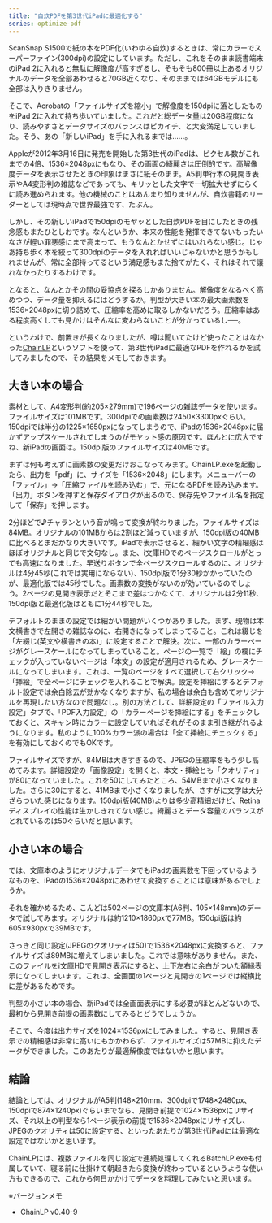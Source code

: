 ```yaml
---
title: "自炊PDFを第3世代iPadに最適化する"
series: optimize-pdf
---
```


ScanSnap S1500で紙の本をPDF化(いわゆる自炊)するときは、常にカラーでスーパーファイン(300dpi)の設定にしています。ただし、これをそのまま読書端末のiPad 2に入れると無駄に解像度が高すぎるし、そもそも800冊以上あるオリジナルのデータを全部あわせると70GB近くなり、そのままでは64GBモデルにも全部は入りきりません。

そこで、Acrobatの「ファイルサイズを縮小」で解像度を150dpiに落としたものをiPad 2に入れて持ち歩いていました。これだと総データ量は20GB程度になり、読みやすさとデータサイズのバランスはピカイチ、と大変満足していました。そう、あの「新しいiPad」を手に入れるまでは……。

Appleが2012年3月16日に発売を開始した第3世代のiPadは、ピクセル数がこれまでの4倍、1536×2048pxにもなり、その画面の綺麗さは圧倒的です。高解像度データを表示させたときの印象はまさに紙そのまま。A5判単行本の見開き表示やA4変形判の雑誌などであっても、キリッとした文字で一切拡大せずにらくに読み進められます。他の機械のことはあんまり知りませんが、自炊書籍のリーダーとしては現時点で世界最強です、たぶん。

しかし、その新しいiPadで150dpiのモヤッとした自炊PDFを目にしたときの残念感もまたひとしおです。なんというか、本来の性能を発揮できてないもったいなさが軽い罪悪感にまで高まって、もうなんとかせずにはいれらない感じ。じゃあ持ち歩く本を絞って300dpiのデータを入れればいいじゃないかと思うかもしれませんが、常に全部持ってるという満足感もまた捨てがたく、それはそれで譲れなかったりするわけです。

となると、なんとかその間の妥協点を探るしかありません。解像度をなるべく高めつつ、データ量を抑えるにはどうするか。判型が大きい本の最大画素数を1536×2048pxに切り詰めて、圧縮率を高めに取るしかないだろう。圧縮率はある程度高くしても見かけはそんなに変わらないことが分かっているし──。

というわけで、前置きが長くなりましたが、噂は聞いてたけど使ったことはなかった[ChainLP](http://no722.cocolog-nifty.com/blog/chainlp/)というソフトを使って、第3世代iPadに最適なPDFを作れるかを試してみましたので、その結果をメモしておきます。

## 大きい本の場合

素材として、A4変形判(約205×279mm)で196ページの雑誌データを使います。ファイルサイズは101MBです。300dpiでの画素数は2450×3300pxぐらい。150dpiでは半分の1225×1650pxになってしまうので、iPadの1536×2048pxに届かずアップスケールされてしまうのがモヤット感の原因です。ほんとに広大ですね、新iPadの画面は。150dpi版のファイルサイズは40MBです。

まずは何も考えずに画素数の変更だけおこなってみます。ChainLP.exeを起動したら、出力を「pdf」に、サイズを「1536×2048」にします。メニューバーの「ファイル」→「圧縮ファイルを読み込む」で、元になるPDFを読み込みます。「出力」ボタンを押すと保存ダイアログが出るので、保存先やファイル名を指定して「保存」を押します。

2分ほどで♪チャランという音が鳴って変換が終わりました。ファイルサイズは84MB。オリジナルの101MBからは2割ほど減っていますが、150dpi版の40MBに比べるとまだかなり大きいです。iPadで表示させると、細かい文字の精細感はほぼオリジナルと同じで文句なし。また、i文庫HDでのページスクロールがとっても高速になりました。早送りボタンで全ページスクロールするのに、オリジナルは4分45秒(これでは実用にならない)、150dpi版で1分30秒かかっていたのが、最適化版では45秒でした。画素数の変換がないのが効いているのでしょう。2ページの見開き表示だとそこまで差はつかなくて、オリジナルは2分11秒、150dpi版と最適化版はともに1分44秒でした。

デフォルトのままの設定では細かい問題がいくつかありました。まず、現物は本文横書きで左開きの雑誌なのに、右開きになってしまってること。これは綴じを「左綴じ(英文や横書きの本)」に設定することで解決。次に、一部のカラーページがグレースケールになってしまっていること。ページの一覧で「絵」の欄にチェックが入っていないページは「本文」の設定が適用されるため、グレースケールになってしまいます。これは、一覧のページをすべて選択して右クリック→「挿絵」で全ページにチェックを入れることで解決。設定を挿絵にするとデフォルト設定では余白除去が効かなくなりますが、私の場合は余白も含めてオリジナルを再現したい方なので問題なし。別の方法として、詳細設定の「ファイル入力設定」タブで、「PDF入力設定」の「カラーページを挿絵にする」をチェックしておくと、スキャン時にカラーに設定していればそれがそのまま引き継がれるようになります。私のように100%カラー派の場合は「全て挿絵にチェックする」を有効にしておくのでもOKです。

ファイルサイズですが、84MBは大きすぎるので、JPEGの圧縮率をもう少し高めてみます。詳細設定の「画像設定」を開くと、本文・挿絵とも「クオリティ」が80になっていました。これを50にしてみたところ、54MBまで小さくなりました。さらに30にすると、41MBまで小さくなりましたが、さすがに文字は大分ざらついた感じになります。150dpi版(40MB)よりは多少高精細だけど、Retinaディスプレイの性能は生かしきれてない感じ。綺麗さとデータ容量のバランスがとれているのは50ぐらいだと思います。

## 小さい本の場合

では、文庫本のようにオリジナルデータでもiPadの画素数を下回っているようなものを、iPadの1536×2048pxにあわせて変換することには意味があるでしょうか。

それを確かめるため、こんどは502ページの文庫本(A6判、105×148mm)のデータで試してみます。オリジナルは約1210×1860pxで77MB。150dpi版は約605×930pxで39MBです。

さっきと同じ設定(JPEGのクオリティは50)で1536×2048pxに変換すると、ファイルサイズは89MBに増えてしまいました。これでは意味がありません。また、このファイルをi文庫HDで見開き表示にすると、上下左右に余白がついた額縁表示になってしまいます。これは、全画面の1ページと見開きの1ページでは縦横比に差があるためです。

判型の小さい本の場合、新iPadでは全画面表示にする必要がほとんどないので、最初から見開き前提の画素数にしてみるとどうでしょうか。

そこで、今度は出力サイズを1024×1536pxにしてみました。すると、見開き表示での精細感は非常に高いにもかかわらず、ファイルサイズは57MBに抑えたデータができました。このあたりが最適解像度ではないかと思います。

## 結論

結論としては、オリジナルがA5判(148×210mm、300dpiで1748×2480px、150dpiで874×1240px)ぐらいまでなら、見開き前提で1024×1536pxにリサイズ、それ以上の判型なら1ページ表示の前提で1536×2048pxにリサイズし、JPEGのクオリティは50に設定する、といったあたりが第3世代iPadには最適な設定ではないかと思います。

ChainLPには、複数ファイルを同じ設定で連続処理してくれるBatchLP.exeも付属していて、寝る前に仕掛けて朝起きたら変換が終わっているというような使い方もできるので、これから何日かかけてデータを料理してみたいと思います。

※バージョンメモ

- ChainLP v0.40-9
